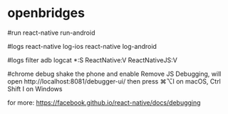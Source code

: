 # openbridges

#run
react-native run-android

#logs
react-native log-ios
react-native log-android

#logs filter
adb logcat *:S ReactNative:V ReactNativeJS:V

#chrome debug
shake the phone and enable Remove JS Debugging, will open http://localhost:8081/debugger-ui/ then press ⌘⌥I on macOS, Ctrl Shift I on Windows

for more:
https://facebook.github.io/react-native/docs/debugging